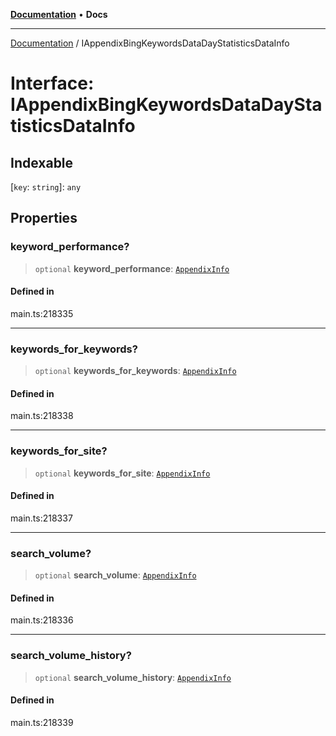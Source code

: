 [**Documentation**](../README.md) • **Docs**

***

[Documentation](../globals.md) / IAppendixBingKeywordsDataDayStatisticsDataInfo

# Interface: IAppendixBingKeywordsDataDayStatisticsDataInfo

## Indexable

 \[`key`: `string`\]: `any`

## Properties

### keyword\_performance?

> `optional` **keyword\_performance**: [`AppendixInfo`](../classes/AppendixInfo.md)

#### Defined in

main.ts:218335

***

### keywords\_for\_keywords?

> `optional` **keywords\_for\_keywords**: [`AppendixInfo`](../classes/AppendixInfo.md)

#### Defined in

main.ts:218338

***

### keywords\_for\_site?

> `optional` **keywords\_for\_site**: [`AppendixInfo`](../classes/AppendixInfo.md)

#### Defined in

main.ts:218337

***

### search\_volume?

> `optional` **search\_volume**: [`AppendixInfo`](../classes/AppendixInfo.md)

#### Defined in

main.ts:218336

***

### search\_volume\_history?

> `optional` **search\_volume\_history**: [`AppendixInfo`](../classes/AppendixInfo.md)

#### Defined in

main.ts:218339
